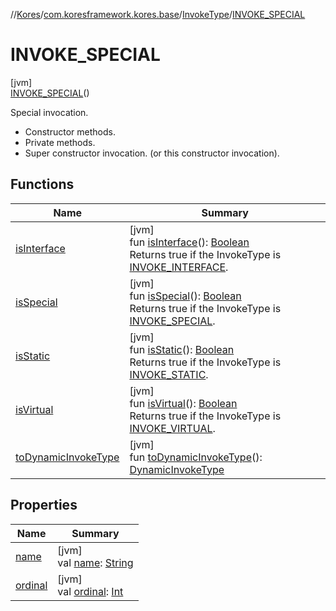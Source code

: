 //[Kores](../../../../index.md)/[com.koresframework.kores.base](../../index.md)/[InvokeType](../index.md)/[INVOKE_SPECIAL](index.md)

# INVOKE_SPECIAL

[jvm]\
[INVOKE_SPECIAL](index.md)()

Special invocation.

<ul><li>Constructor methods.</li><li>Private methods.</li><li>Super constructor invocation. (or this constructor invocation).</li></ul>

## Functions

| Name | Summary |
|---|---|
| [isInterface](../is-interface.md) | [jvm]<br>fun [isInterface](../is-interface.md)(): [Boolean](https://kotlinlang.org/api/latest/jvm/stdlib/kotlin/-boolean/index.html)<br>Returns true if the InvokeType is [INVOKE_INTERFACE](../-i-n-v-o-k-e_-i-n-t-e-r-f-a-c-e/index.md). |
| [isSpecial](../is-special.md) | [jvm]<br>fun [isSpecial](../is-special.md)(): [Boolean](https://kotlinlang.org/api/latest/jvm/stdlib/kotlin/-boolean/index.html)<br>Returns true if the InvokeType is [INVOKE_SPECIAL](index.md). |
| [isStatic](../is-static.md) | [jvm]<br>fun [isStatic](../is-static.md)(): [Boolean](https://kotlinlang.org/api/latest/jvm/stdlib/kotlin/-boolean/index.html)<br>Returns true if the InvokeType is [INVOKE_STATIC](../-i-n-v-o-k-e_-s-t-a-t-i-c/index.md). |
| [isVirtual](../is-virtual.md) | [jvm]<br>fun [isVirtual](../is-virtual.md)(): [Boolean](https://kotlinlang.org/api/latest/jvm/stdlib/kotlin/-boolean/index.html)<br>Returns true if the InvokeType is [INVOKE_VIRTUAL](../-i-n-v-o-k-e_-v-i-r-t-u-a-l/index.md). |
| [toDynamicInvokeType](../to-dynamic-invoke-type.md) | [jvm]<br>fun [toDynamicInvokeType](../to-dynamic-invoke-type.md)(): [DynamicInvokeType](../../-dynamic-invoke-type/index.md) |

## Properties

| Name | Summary |
|---|---|
| [name](name.md) | [jvm]<br>val [name](name.md): [String](https://kotlinlang.org/api/latest/jvm/stdlib/kotlin/-string/index.html) |
| [ordinal](ordinal.md) | [jvm]<br>val [ordinal](ordinal.md): [Int](https://kotlinlang.org/api/latest/jvm/stdlib/kotlin/-int/index.html) |
